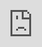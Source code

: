 ```yaml
---
layout: post
title: "'불후의 명곡' 스포일러가 심호흡을 합니다."
author: "Kpop News"
thumbnail: "https://www.allkpop.com/upload/2021/02/content/060850/thumb/1612619430_germainej.jpg"
tags: 
---
```




<div class="video_wrapper" style="padding-top: 56.25%;">
    <iframe id="player" class="main_video" src="https://www.youtube.com/embed/6pH4QRQObKY" width="100%" height="100%" frameborder="0" allowfullscreen="" style="display: block !important; position: absolute; top: 0px; left: 0px; width: 100%; height: 100%;"></iframe>
</div>


에이티즈는 `불후의 명곡`에서 심호흡을 했다.

2월 6일, 에이티즈는 비에게 바친 `Immphal Song`의 스페셜에서 자신의 트레이드 마크인 "It`s Raining"의 커버와 함께 그의 트레이드 마크인 "심호흡" 안무를 맡았다. 비는 "제가 예술가로서 이 자리에 있어야 하는지 궁금합니다. 나는 내 취미로 공연을 보면서 많은 것을 배웠다."

ATEEZ가 마지막 승리를 거머쥔 주역이었기 때문에, 관객들은 보이 그룹의 커버에 대해 똑같이 느꼈을 것이다.

위에는 ATEEZ의 "It`s Raining" 커버가 있고 아래에는 Rain의 원작을 보세요!


<div class="video_wrapper" style="padding-top: 56.25%;">
    <iframe width="100%" height="100%" src="https://www.youtube.com/embed/j492N1OX47I" frameborder="0" allow="accelerometer; autoplay; clipboard-write; encrypted-media; gyroscope; picture-in-picture" allowfullscreen="" style="position: absolute; top: 0px; left: 0px; width: 100%; height: 100%;"></iframe>
</div>
